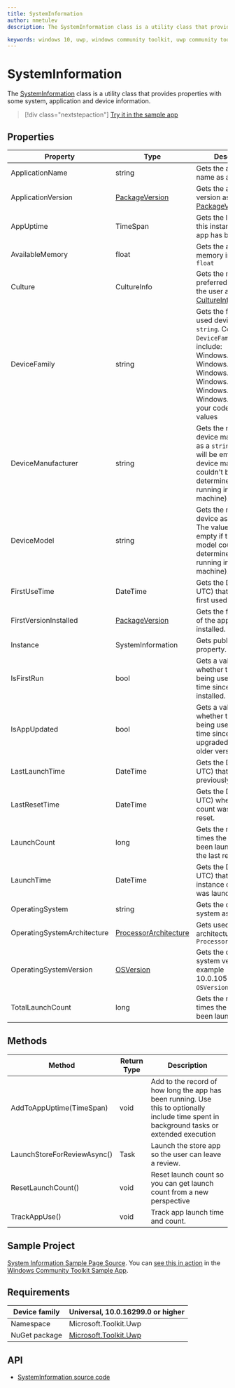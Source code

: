 ```yaml
---
title: SystemInformation
author: nmetulev
description: The SystemInformation class is a utility class that provides properties with some system, application and device information.

keywords: windows 10, uwp, windows community toolkit, uwp community toolkit, uwp toolkit, SystemInformation
---
```


# SystemInformation

The [SystemInformation](/dotnet/api/microsoft.toolkit.uwp.helpers.systeminformation?view=uwp-toolkit-dotnet) class is a utility class that provides properties with some system, application and device information.

> [!div class="nextstepaction"]
> [Try it in the sample app](uwpct://Helpers?sample=SystemInformation)

## Properties

| Property | Type | Description |
| -- | -- | -- |
| ApplicationName | string | Gets the application's name as a `string` |
| ApplicationVersion | [PackageVersion](/uwp/api/Windows.ApplicationModel.PackageVersion) | Gets the application's version as a [PackageVersion](/uwp/api/Windows.ApplicationModel.PackageVersion) |
| AppUptime | TimeSpan | Gets the length of time this instance of the app has been running. |
| AvailableMemory | float | Gets the available memory in _MB_ as a `float` |
| Culture | CultureInfo | Gets the most preferred language by the user as a [CultureInfo](/dotnet/api/system.globalization.cultureinfo) |
| DeviceFamily | string | Gets the family of used device as a `string`. Common `DeviceFamily` values include: Windows.Desktop, Windows.Mobile, Windows.Xbox, Windows.Holographic, Windows.Team, Windows.IoT. Prepare your code for other values |
| DeviceManufacturer | string | Gets the name of device manufacturer as a `string`. The value will be empty if the device manufacturer couldn't be determined (ex: when running in a virtual machine). |
| DeviceModel | string | Gets the model of the device as a `string`. The value will be empty if the device model couldn't be determined (ex: when running in a virtual machine). |
| FirstUseTime | DateTime | Gets the DateTime (in UTC) that the app as first used. |
| FirstVersionInstalled | [PackageVersion](/uwp/api/Windows.ApplicationModel.PackageVersion) | Gets the first version of the app that was installed. |
| Instance | SystemInformation | Gets public singleton property. |
| IsFirstRun | bool | Gets a value indicating whether the app is being used for the first time since it was installed. |
| IsAppUpdated | bool | Gets a value indicating whether the app is being used for the first time since being upgraded from an older version. |
| LastLaunchTime | DateTime | Gets the DateTime (in UTC) that this was previously launched. |
| LastResetTime | DateTime | Gets the DateTime (in UTC) when the launch count was previously reset. |
| LaunchCount | long | Gets the number of times the app has been launched since the last reset. |
| LaunchTime | DateTime | Gets the DateTime (in UTC) that this instance of the app was launched. |
| OperatingSystem | string | Gets the operating system as a `string` |
| OperatingSystemArchitecture | [ProcessorArchitecture](/uwp/api/Windows.System.ProcessorArchitecture) | Gets used processor architecture as `ProcessorArchitecture` |
| OperatingSystemVersion | [OSVersion](/dotnet/api/microsoft.toolkit.uwp.helpers.osversion) | Gets the operating system version (for example 10.0.10586.0) as `OSVersion` structure |
| TotalLaunchCount | long | Gets the number of times the app has been launched. |

## Methods

| Method | Return Type | Description |
| ------ | ----------- | -- |
| AddToAppUptime(TimeSpan) | void | Add to the record of how long the app has been running. Use this to optionally include time spent in background tasks or extended execution |
| LaunchStoreForReviewAsync() | Task | Launch the store app so the user can leave a review. |
| ResetLaunchCount() | void | Reset launch count so you can get launch count from a new perspective |
| TrackAppUse() | void | Track app launch time and count. |

## Sample Project

[System Information Sample Page Source](https://github.com/windows-toolkit/WindowsCommunityToolkit/tree/rel/7.0.0/Microsoft.Toolkit.Uwp.SampleApp/SamplePages/SystemInformation). You can [see this in action](uwpct://Helpers?sample=SystemInformation) in the [Windows Community Toolkit Sample App](https://aka.ms/windowstoolkitapp).

## Requirements

| Device family | Universal, 10.0.16299.0 or higher |
| --- | --- |
| Namespace | Microsoft.Toolkit.Uwp |
| NuGet package | [Microsoft.Toolkit.Uwp](https://www.nuget.org/packages/Microsoft.Toolkit.Uwp/) |

## API

* [SystemInformation source code](https://github.com/windows-toolkit/WindowsCommunityToolkit/blob/rel/7.0.0/Microsoft.Toolkit.Uwp/Helpers/SystemInformation.cs)
